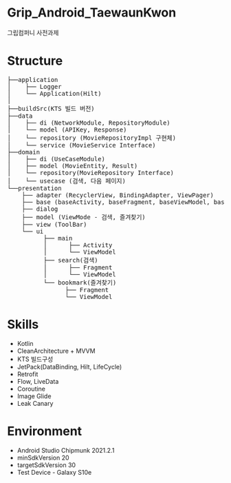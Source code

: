 # Grip_Android_TaewaunKwon

그립컴퍼니 사전과제

# Structure

<pre>
&boxvr;&boxh;&boxh;application
&boxv;    &boxvr;&boxh;&boxh; Logger
&boxv;    &boxur;&boxh;&boxh; Application(Hilt)
&boxv;
&boxvr;&boxh;&boxh;buildSrc(KTS 빌드 버전)
&boxvr;&boxh;&boxh;data
&boxv;    &boxvr;&boxh;&boxh; di (NetworkModule, RepositoryModule)
&boxv;    &boxur;&boxh;&boxh; model (APIKey, Response)
&boxv;    &boxur;&boxh;&boxh; repository (MovieRepositoryImpl 구현체)
&boxv;    &boxur;&boxh;&boxh; service (MovieService Interface)
&boxvr;&boxh;&boxh;domain
&boxv;    &boxvr;&boxh;&boxh; di (UseCaseModule)
&boxv;    &boxvr;&boxh;&boxh; model (MovieEntity, Result)
&boxv;    &boxur;&boxh;&boxh; repository(MovieRepository Interface)
&boxv;    &boxur;&boxh;&boxh; usecase (검색, 다음 페이지)
&boxur;&boxh;&boxh;presentation
    &boxvr;&boxh;&boxh; adapter (RecyclerView, BindingAdapter, ViewPager)
    &boxvr;&boxh;&boxh; base (baseActivity, baseFragment, baseViewModel, baseDialog)
    &boxvr;&boxh;&boxh; dialog
    &boxvr;&boxh;&boxh; model (ViewMode - 검색, 즐겨찾기)
    &boxvr;&boxh;&boxh; view (ToolBar)
    &boxur;&boxh;&boxh; ui
          &boxvr;&boxh;&boxh; main
          &boxv;      &boxvr;&boxh;&boxh; Activity
          &boxv;      &boxur;&boxh;&boxh; ViewModel
          &boxvr;&boxh;&boxh; search(검색)
          &boxv;      &boxvr;&boxh;&boxh; Fragment
          &boxv;      &boxur;&boxh;&boxh; ViewModel
          &boxur;&boxh;&boxh; bookmark(즐겨찾기)
                &boxvr;&boxh;&boxh; Fragment
                &boxur;&boxh;&boxh; ViewModel
</pre>


# Skills
- Kotlin
- CleanArchitecture + MVVM
- KTS 빌드구성
- JetPack(DataBinding, Hilt, LifeCycle)
- Retrofit
- Flow, LiveData
- Coroutine
- Image Glide
- Leak Canary

# Environment
- Android Studio Chipmunk 2021.2.1
- minSdkVersion 20
- targetSdkVersion 30
- Test Device - Galaxy S10e



